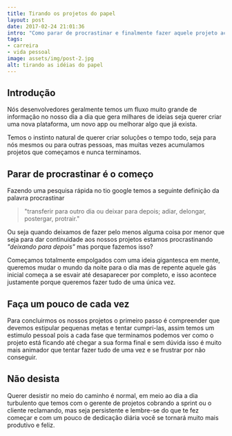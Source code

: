 ```yaml
---
title: Tirando os projetos do papel
layout: post
date: 2017-02-24 21:01:36
intro: "Como parar de procrastinar e finalmente fazer aquele projeto acontecer."
tags: 
- carreira 
- vida pessoal
image: assets/img/post-2.jpg
alt: tirando as idéias do papel
---
```


## Introdução

Nós desenvolvedores geralmente temos um fluxo muito grande de informação no nosso dia a dia que gera milhares de ideias seja querer criar uma nova plataforma, um novo app ou melhorar algo que já exista.

Temos o instinto natural de querer criar soluções o tempo todo, seja para nós mesmos ou para outras pessoas, mas muitas vezes acumulamos projetos que começamos e nunca terminamos.

## Parar de procrastinar é o começo

Fazendo uma pesquisa rápida no tio google temos a seguinte definição da palavra procrastinar 
<blockquote>
	<p>"transferir para outro dia ou deixar para depois; adiar, delongar, postergar, protrair."</p>
</blockquote>

Ou seja quando deixamos de fazer pelo menos alguma coisa por menor que seja para dar continuidade aos nossos projetos estamos procrastinando <em>"deixando para depois"</em> mas porque fazemos isso?

Começamos totalmente empolgados com uma ideia gigantesca em mente, queremos mudar o mundo da noite para o dia mas de repente aquele gás inicial começa a se esvair até desaparecer por completo, e isso acontece justamente porque queremos fazer tudo de uma única vez.

## Faça um pouco de cada vez

Para concluirmos os nossos projetos o primeiro passo é compreender que devemos estipular pequenas metas e tentar cumpri-las, assim temos um estimulo pessoal pois a cada fase que terminamos podemos ver como o projeto está ficando até chegar a sua forma final e sem dúvida isso é muito mais animador que tentar fazer tudo de uma vez e se frustrar por não conseguir.

## Não desista

Querer desistir no meio do caminho é normal, em meio ao dia a dia turbulento que temos com o gerente de projetos cobrando a sprint ou o cliente reclamando, mas seja persistente e lembre-se do que te fez começar e com um pouco de dedicação diária você se tornará muito mais produtivo e feliz.